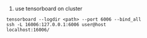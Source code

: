 1. use tensorboard on cluster
```shell
tensorboard --logdir <path> --port 6006 --bind_all
ssh -L 16006:127.0.0.1:6006 user@host
localhost:16006/
```
